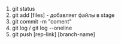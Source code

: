 1. git status
2. git add [files] - добавляет файлы в stage
3. git commit -m "coment"
4. git log / git log --oneline
5. git push [rep-link] [branch-name]